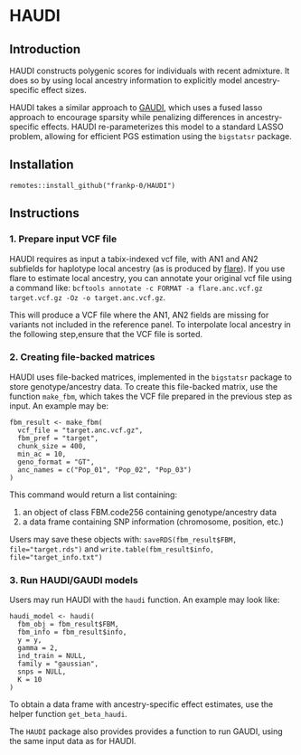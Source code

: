 # HAUDI

## Introduction

HAUDI constructs polygenic scores for individuals with recent admixture.
It does so by using local ancestry information to explicitly model
ancestry-specific effect sizes.

HAUDI takes a similar approach to [GAUDI](https://github.com/quansun98/GAUDI),
which uses a fused lasso approach to encourage sparsity while penalizing
differences in ancestry-specific effects. HAUDI re-parameterizes this model
to a standard LASSO problem, allowing for efficient PGS estimation
using the `bigstatsr` package.

## Installation

```{r}
remotes::install_github("frankp-0/HAUDI")
```

## Instructions

### 1. Prepare input VCF file

HAUDI requires as input a tabix-indexed vcf file, with AN1 and AN2 subfields
for haplotype local ancestry (as is produced by [flare](https://github.com/browning-lab/flare)).
If you use flare to estimate local ancestry, you can annotate your original vcf
file using a command like: `bcftools annotate -c FORMAT -a flare.anc.vcf.gz
target.vcf.gz -Oz -o target.anc.vcf.gz`.

This will produce a VCF file where the AN1, AN2 fields are missing for variants
not included in the reference panel. To interpolate local ancestry in
the following step,ensure that the VCF file is sorted.

### 2. Creating file-backed matrices

HAUDI uses file-backed matrices, implemented in the `bigstatsr`
package to store genotype/ancestry data. To create this file-backed
matrix, use the function `make_fbm`, which takes the VCF file prepared
in the previous step as input. An example may be:

```{r}
fbm_result <- make_fbm(
  vcf_file = "target.anc.vcf.gz",
  fbm_pref = "target",
  chunk_size = 400,
  min_ac = 10,
  geno_format = "GT",
  anc_names = c("Pop_01", "Pop_02", "Pop_03") 
)
```

This command would return a list containing:

1) an object of class FBM.code256 containing genotype/ancestry data
2) a data frame containing SNP information (chromosome, position, etc.)

Users may save these objects with: `saveRDS(fbm_result$FBM, file="target.rds")`
and `write.table(fbm_result$info, file="target_info.txt")`

### 3. Run HAUDI/GAUDI models

Users may run HAUDI with the `haudi` function.
An example may look like:

```{r}
haudi_model <- haudi(
  fbm_obj = fbm_result$FBM,
  fbm_info = fbm_result$info,
  y = y,
  gamma = 2,
  ind_train = NULL,
  family = "gaussian",
  snps = NULL,
  K = 10
)
```

To obtain a data frame with ancestry-specific effect estimates, use the
helper function `get_beta_haudi`.

The `HAUDI` package also provides provides a function to run GAUDI,
using the same input data as for HAUDI.

